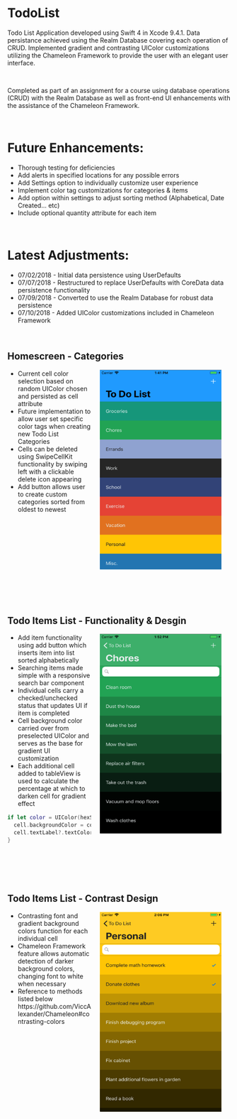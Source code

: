 # TodoList
Todo List Application developed using Swift 4 in Xcode 9.4.1. Data persistance achieved using the Realm Database 
covering each operation of CRUD. Implemented gradient and contrasting UIColor customizations utilizing the Chameleon 
Framework to provide the user with an elegant user interface.

</br>

Completed as part of an assignment for a course using database operations (CRUD) with the Realm Database as well as front-end UI enhancements with the assistance of the Chameleon Framework.


<br>


<h1>Future Enhancements:</h1>
<ul>
  <li> Thorough testing for deficiencies </li>
  <li> Add alerts in specified locations for any possible errors </li>
  <li> Add Settings option to individually customize user experience </li>
  <li> Implement color tag customizations for categories & items </li>
  <li> Add option within settings to adjust sorting method (Alphabetical, Date Created... etc) </li>
  <li> Include optional quantity attribute for each item </li>
</ul>

</br>

<h1>Latest Adjustments:</h1>
<ul>
  <li> 07/02/2018 - Initial data persistence using UserDefaults </li>
  <li> 07/07/2018 - Restructured to replace UserDefaults with CoreData data persistence functionality </li>
  <li> 07/09/2018 - Converted to use the Realm Database for robust data persistence </li>
  <li> 07/10/2018 - Added UIColor customizations included in Chameleon Framework </li>
</ul>


</br>

<h2> Homescreen - Categories </h2>
<p>
  <img align = "right" src = "Images/homescreen_filled.png" width = "275" height = "450" hspace = "20" alt = "Homescreen - Filled" />
  <ul>
    <li> Current cell color selection based on random UIColor chosen and persisted as cell attribute  </li>
    <li> Future implementation to allow user set specific color tags when creating new Todo List Categories </li>
    <li> Cells can be deleted using SwipeCellKit functionality by swiping left with a clickable delete icon appearing </li>
    <li> Add button allows user to create custom categories sorted from oldest to newest </li>
  </ul>
</p>

</br>
</br>
</br>
</br>
</br>
</br>
</br>
</br>
</br>
</br>
</br>

<h2> Todo Items List - Functionality & Desgin </h2>
<p>
  <img align = "right" src = "Images/items_unchecked.png" width = "275" height = "450" hspace = "20"  alt = "Todo List - Items Page" />
  <ul>
    <li> Add item functionality using add button which inserts item into list sorted alphabetically </li>
    <li> Searching items made simple with a responsive search bar component </li>
    <li> Individual cells carry a checked/unchecked status that updates UI if item is completed </li>
    <li> Cell background color carried over from preselected UIColor and serves as the base for gradient UI customization </li>
    <li> Each additional cell added to tableView is used to calculate the percentage at which to darken cell for gradient effect </li>
      
  </ul>
    
```swift
if let color = UIColor(hexString: selectedCategory!.bgColor)?.darken(byPercentage: CGFloat(indexPath.row) / CGFloat(todoItems!.count)) {
  cell.backgroundColor = color
  cell.textLabel?.textColor = ContrastColorOf(color, returnFlat: true)
}
```
    
</p>

</br>
</br>
</br>
</br>

<h2> Todo Items List - Contrast Design </h2>
<p>
  <img align = "right" src = "Images/items_contrast.png" width = "275" height = "450" hspace = "20" alt = "Items Page - Contrast" />
  <ul>
    <li> Contrasting font and gradient background colors function for each individual cell </li>
    <li> Chameleon Framework feature allows automatic detection of darker background colors, changing font to white when necessary </li>
    <li> Reference to methods listed below </li>
    https://github.com/ViccAlexander/Chameleon#contrasting-colors
  </ul>
</p>



</br>

